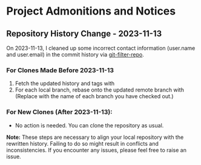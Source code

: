 # Project Admonitions and Notices

## Repository History Change - 2023-11-13

On 2023-11-13, I cleaned up some incorrect contact information (user.name and user.email) in the commit history via [git-filter-repo](https://github.com/newren/git-filter-repo).

### For Clones Made Before 2023-11-13
1. Fetch the updated history and tags with 
2. For each local branch, rebase onto the updated remote branch with  (Replace  with the name of each branch you have checked out.)

### For New Clones (After 2023-11-13):
- No action is needed.  You can clone the repository as usual.

**Note:** These steps are necessary to align your local repository with the rewritten history. Failing to do so might result in conflicts and inconsistencies. If you encounter any issues, please feel free to raise an issue.
